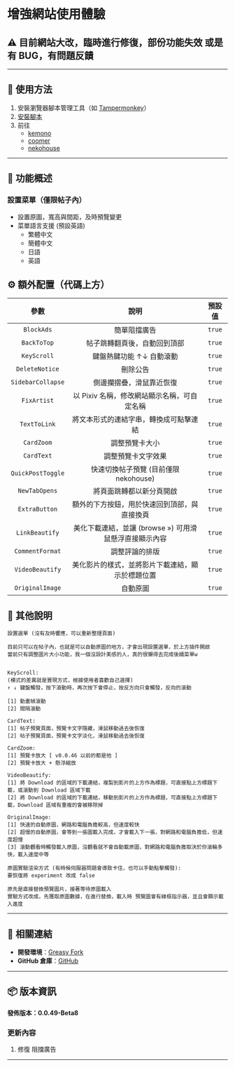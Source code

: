 # **增強網站使用體驗**

## ⚠️ 目前網站大改，臨時進行修復，部份功能失效 或是有 BUG，有問題反饋

---

## **👻 使用方法**

1. 安裝瀏覽器腳本管理工具（如 [Tampermonkey](https://chrome.google.com/webstore/detail/tampermonkey/dhdgffkkebhmkfjojejmpbldmpobfkfo)）
2. [安裝腳本](https://update.greasyfork.org/scripts/472096/Kemer%20%E5%A2%9E%E5%BC%B7.user.js)
3. 前往
   - [kemono](https://kemono.su/)
   - [coomer](https://coomer.su/)
   - [nekohouse](https://nekohouse.su/)

---

## **📜 功能概述**

### **設置菜單（僅限帖子內）**

- 設置原圖，寬高與間距，及時預覽變更
- 菜單語言支援 (預設英語)
  - 繁體中文
  - 簡體中文
  - 日語
  - 英語

## **⚙️ 額外配置（代碼上方）**

|     **參數**      |                        **說明**                        | **預設值** |
| :---------------: | :----------------------------------------------------: | :--------: |
|    `BlockAds`     |                      簡單阻擋廣告                      |   `true`   |
|    `BackToTop`    |              帖子跳轉翻頁後，自動回到頂部              |   `true`   |
|    `KeyScroll`    |                鍵盤熱鍵功能 ↑↓ 自動滾動                |   `true`   |
|  `DeleteNotice`   |                        刪除公告                        |   `true`   |
| `SidebarCollapse` |                側邊攔摺疊，滑鼠靠近恢復                |   `true`   |
|    `FixArtist`    |      以 Pixiv 名稱，修改網站顯示名稱，可自定名稱       |   `true`   |
|   `TextToLink`    |         將文本形式的連結字串，轉換成可點擊連結         |   `true`   |
|    `CardZoom`     |                     調整預覽卡大小                     |   `true`   |
|    `CardText`     |                   調整預覽卡文字效果                   |   `true`   |
| `QuickPostToggle` |         快速切換帖子預覽 (目前僅限 nekohouse)          |   `true`   |
|   `NewTabOpens`   |                將頁面跳轉都以新分頁開啟                |   `true`   |
|   `ExtraButton`   |      額外的下方按鈕，用於快速回到頂部，與直接換頁      |   `true`   |
|  `LinkBeautify`   | 美化下載連結，並讓 (browse ») 可用滑鼠懸浮直接顯示內容 |   `true`   |
|  `CommentFormat`  |                     調整評論的排版                     |   `true`   |
|  `VideoBeautify`  |    美化影片的樣式，並將影片下載連結，顯示於標題位置    |   `true`   |
|  `OriginalImage`  |                        自動原圖                        |   `true`   |

## **📜 其他說明**

```
設置選單 (沒有及時響應，可以重新整理頁面)

目前只可以在帖子內，也就是可以自動原圖的地方，才會出現設置選單，於上方插件開啟
當前只有調整圖片大小功能，我一個沒設計美感的人，真的很懶得去完成後續菜單w


KeyScroll:
(模式的差異就是實現方式，根據使用者喜歡自己選擇)
↑ ↓ 鍵盤觸發，按下滾動時，再次按下會停止，按反方向只會觸發，反向的滾動

[1] 動畫幀滾動
[2] 間隔滾動

CardText:
[1] 帖子預覽頁面，預覽卡文字隱藏，滑鼠移動過去後恢復
[2] 帖子預覽頁面，預覽卡文字淡化，滑鼠移動過去後恢復

CardZoom:
[1] 預覽卡放大 [ v0.0.46 以前的都是他 ]
[2] 預覽卡放大 + 懸浮縮放

VideoBeautify:
[1] 將 Download 的區域的下載連結，複製到影片的上方作為標題，可直接點上方標題下載，或滾動到 Download 區域下載
[2] 將 Download 的區域的下載連結，移動到影片的上方作為標題，可直接點上方標題下載，Download 區域有重複的會被移除掉

OriginalImage:
[1] 快速的自動原圖，網路和電腦負擔較高，但速度較快
[2] 超慢的自動原圖，會等到一張圖載入完成，才會載入下一張，對網路和電腦負擔低，但速度超慢
[3] 滾動觀看時觸發載入原圖，沒觀看就不會自動載原圖，對網路和電腦負擔取決於你滾輪多快，載入速度中等

原圖實驗渲染方式 (有時候伺服器問題會導致卡住，也可以手動點擊觸發):
要恢復將 experiment 改成 false

原先是直接替換預覽圖片，接著等待原圖載入
實驗方式改成，先獲取原圖數據，在進行替換，載入時 預覽圖會有綠框指示器，並且會顯示載入進度
```

---

## **🔗 相關連結**

- **開發環境**：[Greasy Fork](https://greasyfork.org/zh-TW/users/989635-canaan-hs)
- **GitHub 倉庫**：[GitHub](https://github.com/Canaan-HS/MonkeyScript/tree/main/KemerEnhance)

---

## **📦 版本資訊**

**發佈版本：0.0.49-Beta8**

### **更新內容**
1. 修復 阻擋廣告

---